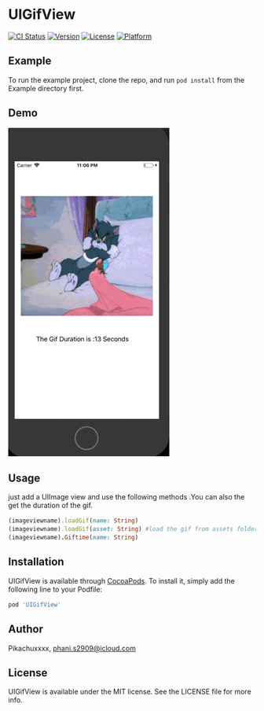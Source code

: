 # UIGifView

[![CI Status](https://img.shields.io/travis/DarkKnight29/UIGifView.svg?style=flat)](https://travis-ci.org/DarkKnight29/UIGifView)
[![Version](https://img.shields.io/cocoapods/v/UIGifView.svg?style=flat)](https://cocoapods.org/pods/UIGifView)
[![License](https://img.shields.io/cocoapods/l/UIGifView.svg?style=flat)](https://cocoapods.org/pods/UIGifView)
[![Platform](https://img.shields.io/cocoapods/p/UIGifView.svg?style=flat)](https://cocoapods.org/pods/UIGifView)

## Example

To run the example project, clone the repo, and run `pod install` from the Example directory first.

## Demo
![](Demo.gif)
## Usage
just add a UIImage view and use the following methods .You can also the get the duration of the gif.
```ruby
(imageviewname).loadGif(name: String)
(imageviewname).loadGif(asset: String) #load the gif from assets folder also
(imageviewname).Giftime(name: String)
```
## Installation

UIGifView is available through [CocoaPods](https://cocoapods.org). To install
it, simply add the following line to your Podfile:

```ruby
pod 'UIGifView'
```

## Author

Pikachuxxxx, phani.s2909@icloud.com

## License

UIGifView is available under the MIT license. See the LICENSE file for more info.
